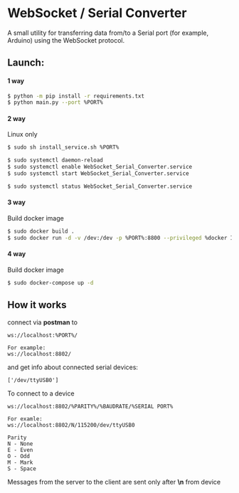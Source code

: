# WebSocket / Serial Converter
A small utility for transferring data from/to a Serial port (for example, Arduino) using the WebSocket protocol.
## Launch: 
#### 1 way
``` bash
$ python -m pip install -r requirements.txt
$ python main.py --port %PORT%
```
#### 2 way
Linux only
``` bash
$ sudo sh install_service.sh %PORT%

$ sudo systemctl daemon-reload
$ sudo systemctl enable WebSocket_Serial_Converter.service
$ sudo systemctl start WebSocket_Serial_Converter.service

$ sudo systemctl status WebSocket_Serial_Converter.service
```
#### 3 way
Build docker image
``` bash
$ sudo docker build .
$ sudo docker run -d -v /dev:/dev -p %PORT%:8800 --privileged %docker ID%
```

#### 4 way
Build docker image
``` bash
$ sudo docker-compose up -d
```
## How it works
connect via **postman** to
```
ws://localhost:%PORT%/

For example:
ws://localhost:8802/
```
and get info about connected serial devices:
``` Example!
['/dev/ttyUSB0']
```
To connect to a device
```
ws://localhost:8802/%PARITY%/%BAUDRATE/%SERIAL PORT%

For examle:
ws://localhost:8802/N/115200/dev/ttyUSB0
```
```
Parity
N - None
E - Even
O - Odd
M - Mark
S - Space
```

Messages from the server to the client are sent only after **\n** from device
